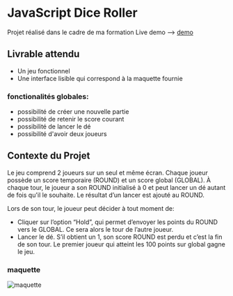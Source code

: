 # JavaScript Dice Roller

Projet réalisé dans le cadre de ma formation
Live demo --> [demo](https://marinvcq.github.io/diceRoller/)

## Livrable attendu

* Un jeu fonctionnel
* Une interface lisible qui correspond à la maquette fournie

### fonctionalités globales:

* possibilité de créer une nouvelle partie 
* possibilité de retenir le score courant
* possibilité de lancer le dé
* possibilité d'avoir deux joueurs

## Contexte du Projet

Le jeu comprend 2 joueurs sur un seul et même écran. 
Chaque joueur possède un score temporaire (ROUND) et un score global (GLOBAL).
À chaque tour, le joueur a son ROUND initialisé à 0 et peut lancer un dé autant de fois qu'il le souhaite. Le 
résultat d’un lancer est ajouté au ROUND. 

Lors de son tour, le joueur peut décider à tout moment de:
- Cliquer sur l’option “Hold”, qui permet d’envoyer les points du ROUND vers le GLOBAL. Ce sera alors le
tour de l’autre joueur.
- Lancer le dé. S’il obtient un 1, son score ROUND est perdu et c’est la fin de son tour.
Le premier joueur qui atteint les 100 points sur global gagne le jeu.

### maquette 

![maquette](https://i.imgur.com/WgrX6NL.png)


